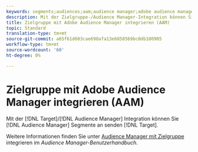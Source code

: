 ```yaml
---
keywords: segments;audiences;aam;audience manager;adobe audience manager;integrate;integration
description: Mit der Zielgruppe-/Audience Manager-Integration können Sie Audience Manager an Adobe Target senden
title: Zielgruppe mit Adobe Audience Manager integrieren (AAM)
topic: Standard
translation-type: tm+mt
source-git-commit: a65f61d603cae698afa13e6858569bc0db100905
workflow-type: tm+mt
source-wordcount: '60'
ht-degree: 0%

---
```



# Zielgruppe mit Adobe Audience Manager integrieren (AAM)

Mit der [!DNL Target]/[!DNL Audience Manager] Integration können Sie [!DNL Audience Manager] Segmente an senden [!DNL Target].

Weitere Informationen finden Sie unter [Audience Manager mit Zielgruppe](https://docs.adobe.com/content/help/en/audience-manager/user-guide/implementation-integration-guides/integration-other-solutions/aam-target-integration.html) integrieren im *Audience Manager-Benutzerhandbuch*.

